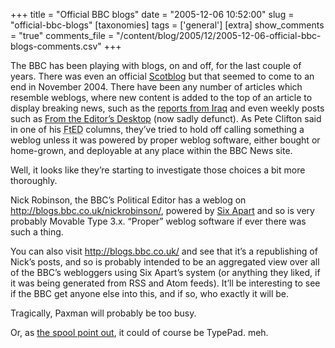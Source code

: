 +++
title = "Official BBC blogs"
date = "2005-12-06 10:52:00"
slug = "official-bbc-blogs"
[taxonomies]
tags = ['general']
[extra]
show_comments = "true"
comments_file = "/content/blog/2005/12/2005-12-06-official-bbc-blogs-comments.csv"
+++

The BBC has been playing with blogs, on and off, for the last couple of years. There was even an official [Scotblog](http://www.bbc.co.uk/scotland/webguide/scotblog/) but that seemed to come to an end in November 2004. There have been any number of articles which resemble weblogs, where new content is added to the top of an article to display breaking news, such as the [reports from Iraq](http://news.bbc.co.uk/2/hi/in_depth/2866547.stm) and even weekly posts such as [From the Editor’s Desktop](http://news.bbc.co.uk/2/hi/uk_news/magazine/4364186.stm) (now sadly defunct). As Pete Clifton said in one of his <acronym title="From the Editor's Desktop">FtED</acronym> columns, they’ve tried to hold off calling something a weblog unless it was powered by proper weblog software, either bought or home-grown, and deployable at any place within the BBC News site.

Well, it looks like they’re starting to investigate those choices a bit more thoroughly.

Nick Robinson, the BBC’s Political Editor has a weblog on <http://blogs.bbc.co.uk/nickrobinson/>, powered by [Six Apart](http://www.sixapart.com/) and so is very probably Movable Type 3.x. “Proper” weblog software if ever there was such a thing.

You can also visit <http://blogs.bbc.co.uk/> and see that it’s a republishing of Nick’s posts, and so is probably intended to be an aggregated view over all of the BBC’s webloggers using Six Apart’s system (or anything they liked, if it was being generated from RSS and Atom feeds). It’ll be interesting to see if the BBC get anyone else into this, and if so, who exactly it will be.

Tragically, Paxman will probably be too busy.

<ins datetime="2005-12-07T21:45:30Z"></ins>

Or, as [the spool point out](http://2lmc.org/spool/id/5233), it could of course be TypePad. meh.
